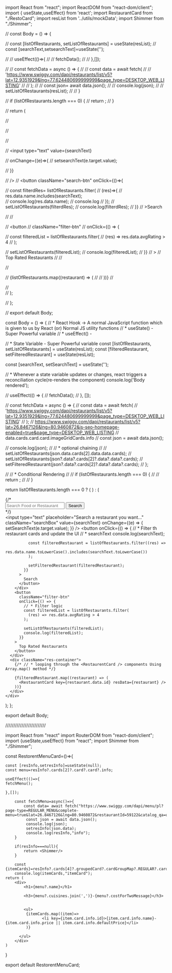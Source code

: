 
import React from "react";
import ReactDOM from "react-dom/client";
import { useState,useEffect} from 'react';
import RestaurantCard from "./RestoCard";
import resList from '../utils/mockData';
import Shimmer from "./Shimmer";



// const Body = () => {
  
//   const [listOfRestaurants, setListOfRestaurants] = useState(resList);
//   const [searchText,setsearchText]=useState('');

//   // useEffect(()=>{
//   //   fetchData();
//   // },[]);

 
//   // const fetchData = async () => {
//   //   const data = await fetch(
//   //     'https://www.swiggy.com/dapi/restaurants/list/v5?lat=12.9351929&lng=77.624480699999999&page_type=DESKTOP_WEB_LISTING'
//   //   );
//   //   const json= await data.json();
//   //    console.log(json);
//   //   setListOfRestaurants(resList);
//   //   }

//       if (listOfRestaurants.length === 0) {
//        return <Shimmer />;
//       }
      
//     return (

//       <div className="body">

       
      
//       <div className="filter">

//       <div className="search">
//           <input type="text" value={searchText} 

//             onChange={(e)=>{
//               setsearchText(e.target.value);

//             }}

//           />
//           <button className="search-btn" onClick={()=>{

//              const filterdRes= listOfRestaurants.filter(
//               (res)=>{
//                 res.data.name.includes(searchText);    
//                 console.log(res.data.name);
//                 console.log
//               });
//             setListOfRestaurants(filterdRes);
//             console.log(filterdRes);
//           }}
//           >Search
          
//           </button>
//         </div>

//         <button
//           className="filter-btn"
//           onClick={() => {
       
//             const filteredList = listOfRestaurants.filter(
//               (res) => res.data.avgRating > 4
//             );

//             setListOfRestaurants(filteredList);
//             console.log(filteredList);
//           }}
//         >
//           Top Rated Restaurants
//         </button>
//       </div>
//       <div className="res-container">
        

//         {listOfRestaurants.map((restaurant) => (
//           <RestaurantCard key={restaurant.data.id} resData={restaurant} />
//         ))}
//       </div>
//     </div>
//     );

// };

// export default Body;

const Body = () => {
  // * React Hook -> A normal JavaScript function which is given to us by React (or) Normal JS utility functions
  // * useState() - Super Powerful variable
  // * useEffect() -

  // * State Variable - Super Powerful variable
  const [listOfRestaurants, setListOfRestaurants] = useState(resList);
  const [filteredRestaurant, setFilteredRestaurant] = useState(resList);

  const [searchText, setSearchText] = useState('');

  // * Whenever a state variable updates or changes, react triggers a reconciliation cycle(re-renders the component)
  console.log('Body rendered');

  // useEffect(() => {
  //   fetchData();
  // }, []);

  // const fetchData = async () => {
  //   const data = await fetch(
  //     'https://www.swiggy.com/dapi/restaurants/list/v5?lat=12.9351929&lng=77.624480699999999&page_type=DESKTOP_WEB_LISTING'
  //   );
// https://www.swiggy.com/dapi/restaurants/list/v5?lat=26.8467126&lng=80.9460872&is-seo-homepage-enabled=true&page_type=DESKTOP_WEB_LISTING
//   data.cards.card.card.imageGridCards.info
  //   const json = await data.json();

  //   console.log(json);
  //   // * optional chaining
  //   // setListOfRestaurants(json.data.cards[2].data.data.cards);
  //   setListOfRestaurants(json?.data?.cards[2]?.data?.data?.cards);
  //   setFilteredRestaurant(json?.data?.cards[2]?.data?.data?.cards);
  // };

  // // * Conditional Rendering
  // // if (listOfRestaurants.length === 0) {
  // //   return <Shimmer />;
  // // }

  return listOfRestaurants.length === 0 ? (
    <Shimmer />
  ) : (
    <div className="body">
      {/* <div className="search-container">
        <input type="text" placeholder="Search Food or Restaurant" />
        <button>Search</button>
      </div> */}
      <div className="filter">
        <div className="search">
          <input
            type="text"
            placeholder="Search a restaurant you want..."
            className="searchBox"
            value={searchText}
            onChange={(e) => {
              setSearchText(e.target.value);
            }}
          />
          <button
            onClick={() => {
              // * Filter th restaurant cards and update the UI
              // * searchText
              console.log(searchText);

              const filteredRestaurant = listOfRestaurants.filter((res) =>
                res.data.name.toLowerCase().includes(searchText.toLowerCase())
              );

              setFilteredRestaurant(filteredRestaurant);
            }}
          >
            Search
          </button>
        </div>
        <button
          className="filter-btn"
          onClick={() => {
            // * Filter logic
            const filteredList = listOfRestaurants.filter(
              (res) => res.data.avgRating > 4
            );

            setListOfRestaurants(filteredList);
            console.log(filteredList);
          }}
        >
          Top Rated Restaurants
        </button>
      </div>
      <div className="res-container">
        {/* // * looping through the <RestaurentCard /> components Using Array.map() method */}

        {filteredRestaurant.map((restaurant) => (
          <RestaurantCard key={restaurant.data.id} resData={restaurant} />
        ))}
      </div>
    </div>
  );
};

export default Body;



/////////////////////////


import React from "react"
import RouterDOM from "react-dom/client";
import {useState,useEffect} from "react";
import Shimmer from "./Shimmer";

const RestorentMenuCard=()=>{

    const [resInfo,setresInfo]=useState(null);
    const menu=resInfo?.cards[2]?.card?.card?.info;
    
    useEffect(()=>{
    fetchMenu();

    },[]);

        const fetchMenu=async()=>{
            const data= await fetch("https://www.swiggy.com/dapi/menu/pl?page-type=REGULAR_MENU&complete-menu=true&lat=26.8467126&lng=80.9460872&restaurantId=59122&catalog_qa=undefined&submitAction=ENTER");
             const json = await data.json();
             console.log(json);
             setresInfo(json.data);
             console.log(resInfo,"info");
        }

        if(resInfo===null){
            return <Shimmer/>
        }

        const {itemCards}=resInfo?.cards[4]?.groupedCard?.cardGroupMap?.REGULAR?.cards[4]?.card?.card;
        console.log(itemCards,"itemCard");
    return (
        <div>
            <h1>{menu?.name}</h1>
        
            <h3>{menu?.cuisines.join(',')}-{menu?.costForTwoMessage}</h3>
        
           
            <ul> 
             {itemCards.map((item)=>
                    <li key={item.card.info.id}>{item.card.info.name}-{item.card.info.price || item.card.info.defaultPrice}</li>
             )}  
               
          </ul>
        </div>
    )
}

export default RestorentMenuCard;
